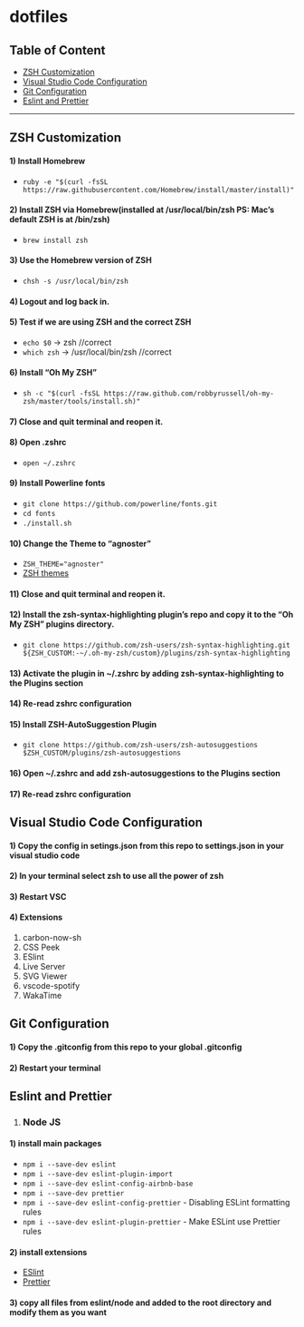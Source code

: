 # dotfiles

## Table of Content
* [ZSH Customization](#zsh-customization)
* [Visual Studio Code Configuration](#visual-studio-code-configuration)
* [Git Configuration](#git-configuration)
* [Eslint and Prettier](#git-configuration)

***

## ZSH Customization

#### 1) Install Homebrew

* `ruby -e "$(curl -fsSL https://raw.githubusercontent.com/Homebrew/install/master/install)"`

#### 2) Install ZSH via Homebrew(installed at **/usr/local/bin/zsh** PS: Mac’s default ZSH is at **/bin/zsh**)

* `brew install zsh`

#### 3) Use the Homebrew version of ZSH

* `chsh -s /usr/local/bin/zsh`

#### 4) Logout and log back in.

#### 5) Test if we are using ZSH and the correct ZSH

* `echo $0` -> zsh   //correct
* `which zsh` -> /usr/local/bin/zsh   //correct

#### 6) Install “Oh My ZSH”

* `sh -c "$(curl -fsSL https://raw.github.com/robbyrussell/oh-my-zsh/master/tools/install.sh)"`

#### 7) Close and quit terminal and reopen it.

#### 8) Open .zshrc

* `open ~/.zshrc`

#### 9) Install Powerline fonts

* `git clone https://github.com/powerline/fonts.git`
* `cd fonts`
* `./install.sh`

#### 10) Change the Theme to “agnoster”

* `ZSH_THEME="agnoster"`
* [ZSH themes](https://github.com/ohmyzsh/ohmyzsh/wiki/Themes)

#### 11) Close and quit terminal and reopen it.

#### 12) Install the zsh-syntax-highlighting plugin’s repo and copy it to the “Oh My ZSH” plugins directory.

* `git clone https://github.com/zsh-users/zsh-syntax-highlighting.git ${ZSH_CUSTOM:-~/.oh-my-zsh/custom}/plugins/zsh-syntax-highlighting`

#### 13) Activate the plugin in ~/.zshrc by adding zsh-syntax-highlighting to the Plugins section

#### 14) Re-read zshrc configuration

#### 15) Install ZSH-AutoSuggestion Plugin

* `git clone https://github.com/zsh-users/zsh-autosuggestions $ZSH_CUSTOM/plugins/zsh-autosuggestions`

#### 16) Open ~/.zshrc and add zsh-autosuggestions to the Plugins section

#### 17) Re-read zshrc configuration


## Visual Studio Code Configuration

#### 1) Copy the config in setings.json from this repo to settings.json in your visual studio code

#### 2) In your terminal select zsh to use all the power of zsh

#### 3) Restart VSC

#### 4) Extensions

1. carbon-now-sh
2. CSS Peek
3. ESlint
4. Live Server
5. SVG Viewer
6. vscode-spotify
7. WakaTime

## Git Configuration

#### 1) Copy the .gitconfig from this repo to your global .gitconfig

#### 2) Restart your terminal

## Eslint and Prettier

1. ### Node JS

#### 1) install main packages

* `npm i --save-dev eslint`
* `npm i --save-dev eslint-plugin-import`
* `npm i --save-dev eslint-config-airbnb-base`
* `npm i --save-dev prettier`
* `npm i --save-dev eslint-config-prettier` - Disabling ESLint formatting rules
* `npm i --save-dev eslint-plugin-prettier` - Make ESLint use Prettier rules

#### 2) install extensions

* [ESlint](https://marketplace.visualstudio.com/items?itemName=dbaeumer.vscode-eslint)
* [Prettier](https://marketplace.visualstudio.com/items?itemName=esbenp.prettier-vscode)

#### 3) copy all files from eslint/node and added to the root directory and modify them as you want
